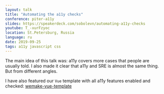 ```yaml
---
layout: talk
title: "Automating the a11y checks"
conference: piter-a11y
slides: https://speakerdeck.com/sobolevn/automating-a11y-checks
youtube: T_-xurFzyoc
location: St.Petersburg, Russia
language: ru
date: 2019-09-25
tags: a11y javascript css
---
```


The main idea of this talk was: a11y covers more cases that people are usually told.
I also made it clear that a11y and SRE is almost the same thing. But from different angles.

I have also featured our `Vue` template with all a11y features enabled and checked: [wemake-vue-template](https://github.com/wemake-services/wemake-vue-template)

